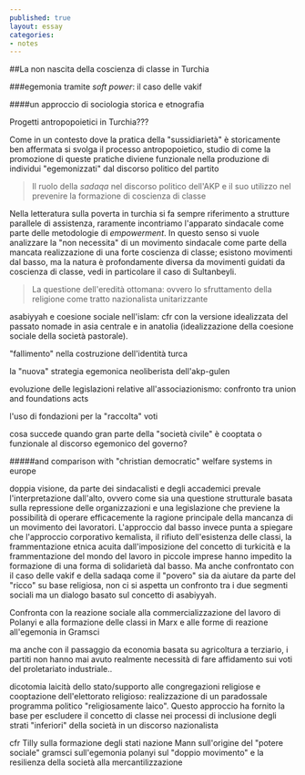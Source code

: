 ```yaml
---
published: true
layout: essay
categories:
- notes
---
```


##La non nascita della coscienza di classe in Turchia

###egemonia tramite *soft power*: il caso delle vakif 

####un approccio di sociologia storica e etnografia

Progetti antropopoietici in Turchia???

Come in un contesto dove la pratica della "sussidiarietà" è storicamente ben affermata si svolga il processo antropopoietico, studio di come la promozione di queste pratiche diviene funzionale nella produzione di individui "egemonizzati" dal discorso politico del partito

>Il ruolo della *sadaqa* nel discorso politico dell'AKP e il suo utilizzo nel prevenire la formazione di coscienza di classe

Nella letteratura sulla poverta in turchia si fa sempre riferimento a strutture parallele di assistenza, raramente incontriamo l'apparato sindacale come parte delle metodologie di *empowerment*. In questo senso si vuole analizzare la "non necessita" di un movimento sindacale come parte della mancata realizzazione di una forte coscienza di classe; esistono movimenti dal basso, ma la natura è profondamente diversa da movimenti guidati da coscienza di classe, vedi in particolare il caso di Sultanbeyli.

>La questione dell'eredità ottomana: ovvero lo sfruttamento della religione come tratto nazionalista unitarizzante 

asabiyyah e coesione sociale nell'islam: cfr con la versione idealizzata del passato nomade in asia centrale e in anatolia (idealizzazione della coesione sociale della società pastorale).

"fallimento" nella costruzione dell'identità turca

la "nuova" strategia egemonica neoliberista dell'akp-gulen

evoluzione delle legislazioni relative all'associazionismo: confronto tra union and foundations acts

l'uso di fondazioni per la "raccolta" voti

cosa succede quando gran parte della "società civile" è cooptata o funzionale al discorso egemonico del governo?
 
#####and comparison with "christian democratic" welfare systems in europe

doppia visione, da parte dei sindacalisti e degli accademici prevale l'interpretazione dall'alto, ovvero come sia una questione strutturale basata sulla repressione delle organizzazioni e una legislazione che previene la possibilità di operare efficacemente la ragione principale della mancanza di un movimento dei lavoratori. L'approccio dal basso invece punta a spiegare che l'approccio corporativo kemalista, il rifiuto dell'esistenza delle classi, la frammentazione etnica acuita dall'imposizione del concetto di turkicità e la frammentazione del mondo del lavoro in piccole imprese hanno impedito la formazione di una forma di solidarietà dal basso.
Ma anche confrontato con il caso delle vakif e della sadaqa come il "povero" sia da aiutare da parte del "ricco" su base religiosa, non ci si aspetta un confronto tra i due segmenti sociali ma un dialogo basato sul concetto di asabiyyah.

Confronta con la reazione sociale alla commercializzazione del lavoro di Polanyi e alla formazione delle classi in Marx e alle forme di reazione all'egemonia in Gramsci

ma anche con il passaggio da economia basata su agricoltura a terziario, i partiti non hanno mai avuto realmente necessità di fare affidamento sui voti del proletariato industriale..

dicotomia laicità dello stato/supporto alle congregazioni religiose e cooptazione dell'elettorato religioso: realizzazione di un paradossale programma politico "religiosamente laico". Questo approccio ha fornito la base per escludere il concetto di classe nei processi di inclusione degli strati "inferiori" della società in un discorso nazionalista

cfr Tilly sulla formazione degli stati nazione
	Mann sull'origine del "potere sociale"
	gramsci sull'egemonia
	polanyi sul "doppio movimento" e la resilienza della società alla mercantilizzazione
